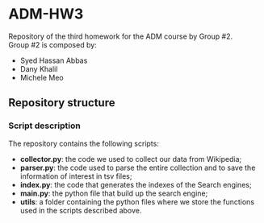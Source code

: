 # ADM-HW3
Repository of the third homework for the ADM course by Group #2.  
Group #2 is composed by:
- Syed Hassan Abbas 
- Dany Khalil
- Michele Meo

## Repository structure

### Script description
The repository contains the following scripts:
- **collector.py**: the code we used to collect our data from Wikipedia;
- **parser.py**: the code used to parse the entire collection and to save the information of interest in tsv files;
- **index.py**: the code that generates the indexes of the Search engines;
- **main.py**: the python file that build up the search engine;
- **utils**: a folder containing the python files where we store the functions used in the scripts described above.

###
